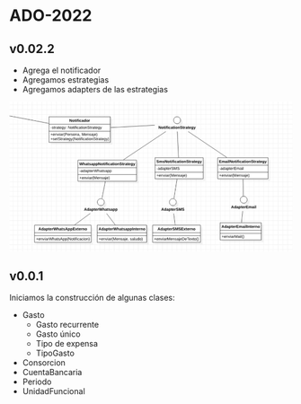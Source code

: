 # ADO-2022

## v0.02.2
- Agrega el notificador
- Agregamos estrategias
- Agregamos adapters de las estrategias

![img.png](./assets/notificador.png)

## v0.0.1
Iniciamos la construcción de algunas clases:
- Gasto
  - Gasto recurrente
  - Gasto único
  - Tipo de expensa
  - TipoGasto
- Consorcion
- CuentaBancaria
- Periodo
- UnidadFuncional
